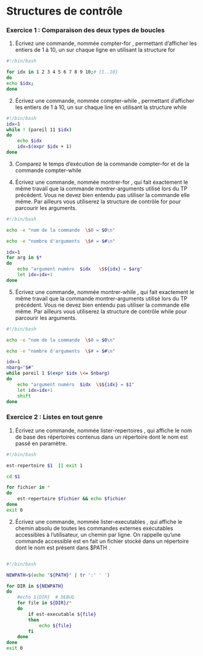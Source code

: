 # Structures de contrôle

### Exercice 1 : Comparaison des deux types de boucles

1. Écrivez une commande, nommée compter-for , permettant d’afficher les entiers de 1 à 10, un sur chaque ligne en utilisant la structure for
```bash
#!/bin/bash

for idx in 1 2 3 4 5 6 7 8 9 10;# {1..10}
do
echo $idx;
done
```
2. Écrivez une commande, nommée compter-while , permettant d’afficher les entiers de 1 à 10, un sur chaque line en utilisant la structure while

```bash
#!/bin/bash
idx=1
while ! (pareil 11 $idx)
do
    echo $idx
    idx=$(expr $idx + 1)
done
```

3. Comparez le temps d’exécution de la commande compter-for et de la commande compter-while


4. Écrivez une commande, nommée montrer-for , qui fait exactement le même travail que la commande montrer-arguments utilisé lors du TP précédent. Vous ne devez bien entendu pas utiliser la commande elle même. Par ailleurs vous utiliserez la structure de contrôle for pour parcourir les arguments.

```bash
#!/bin/bash

echo -e "nom de la commande  \$0 = $0\n"

echo -e "nombre d'arguments  \$# = $#\n"

idx=1
for arg in $*
do
    echo "argument numéro  $idx   \$${idx} = $arg"
    let idx=idx+1
done
```

5. Écrivez une commande, nommée montrer-while , qui fait exactement le même travail que la commande montrer-arguments utilisé lors du TP précédent. Vous ne devez bien entendu pas utiliser la commande elle même. Par ailleurs vous utiliserez la structure de contrôle while pour parcourir les arguments.


```bash
#!/bin/bash

echo -e "nom de la commande  \$0 = $0\n"

echo -e "nombre d'arguments  \$# = $#\n"

idx=1
nbarg="$#"
while pareil 1 $(expr $idx \<= $nbarg)
do
    echo "argument numéro  $idx  \$${idx} = $1"
    let idx=idx+1
    shift
done
```

### Exercice 2 : Listes en tout genre

1. Écrivez une commande, nommée lister-repertoires , qui affiche le nom de base des répertoires contenus dans un répertoire dont le nom est passé en paramètre.

```bash
#!/bin/bash

est-repertoire $1  || exit 1

cd $1

for fichier in *
do
    est-repertoire $fichier && echo $fichier
done
exit 0
```

2. Écrivez une commande, nommée lister-executables , qui affiche le chemin absolu de toutes les commandes externes exécutables accessibles à l’utilisateur, un chemin par ligne. On rappelle qu’une commande accessible est en fait un fichier stocké dans un répertoire dont le nom est présent dans $PATH .


```bash

#!/bin/bash

NEWPATH=$(echo "${PATH}" | tr ':' ' ')

for DIR in ${NEWPATH}
do
    #echo ${DIR}  # DEBUG
    for file in ${DIR}/*
    do
        if est-executable ${file}
        then
            echo ${file}
        fi
    done
done
exit 0
```
